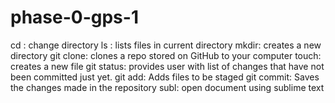 # phase-0-gps-1

cd : change directory
ls : lists files in current directory
mkdir: creates a new directory
git clone: clones a repo stored on GitHub to your computer
touch: creates a new file
git status: provides user with list of changes that have not been committed just yet.
git add: Adds files to be staged
git commit: Saves the changes made in the repository
subl: open document using sublime text